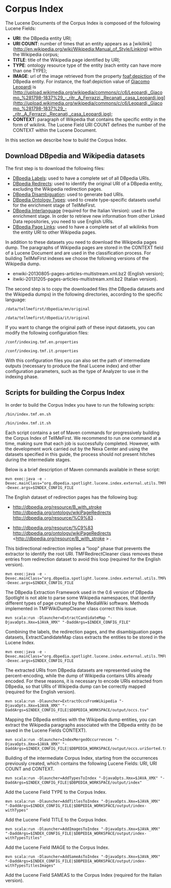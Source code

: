 Corpus Index
============

The Lucene Documents of the Corpus Index is composed of the following Lucene Fields:
* **URI**: the DBpedia entity URI;
* **URI COUNT**: number of times that an entity appears as a [wikilink] (http://en.wikipedia.org/wiki/Wikipedia:Manual_of_Style/Linking) within the Wikipedia corpus;
* **TITLE**: title of the Wikipedia page identified by URI;
* **TYPE**: ontology resource type of the entity (each entity can have more than one TYPE);
* **IMAGE**: url of the image retrieved from the property [foaf:depiction](http://xmlns.com/foaf/0.1/depiction) of the DBpedia entity. For instance, the foaf:depiction value of [Giacomo Leopardi](http://dbpedia.org/page/Giacomo_Leopardi) is [http://upload.wikimedia.org/wikipedia/commons/c/c6/Leopardi,_Giacomo_%281798-1837%29_-_ritr._A_Ferrazzi,_Recanati,_casa_Leopardi.jpg](http://upload.wikimedia.org/wikipedia/commons/c/c6/Leopardi,_Giacomo_%281798-1837%29_-_ritr._A_Ferrazzi,_Recanati,_casa_Leopardi.jpg);
* **CONTEXT**: paragraph of Wikpedia that contains the specific entity in the form of wikilink. The Lucene Field URI COUNT defines the number of the CONTEXT within the Lucene Document.

In this section we describe how to build the Corpus Index.

## Download DBpedia and Wikipedia datasets
The first step is to download the following files:
* [DBpedia Labels](http://downloads.dbpedia.org/3.9/en/labels_en.nt.bz2): used to have a complete set of all DBpedia URIs.
* [DBpedia Redirects](http://downloads.dbpedia.org/3.9/en/redirects_en.nt.bz2): used to identify the original URI of a DBpedia entity, excluding the Wikipedia redirection pages.
* [DBpedia Disambiguation](http://downloads.dbpedia.org/3.9/en/disambiguations_en.nt.bz2): used to generate bad URIs.
* [DBpedia Ontology Types](http://downloads.dbpedia.org/3.9/en/instance_types_en.nt.bz2): used to create type-specific datasets useful for the enrichment stage of TellMeFirst.
* [DBpedia Interlanguage](http://downloads.dbpedia.org/3.9/it/interlanguage_links_it.nt.bz2) (required for the Italian Version): used in the enrichment stage. In order to retrieve new information from other Linked Data repositories, you need to use English URIs.
* [DBpedia Page Links](http://downloads.dbpedia.org/3.9/en/page_links_en.nt.bz2): used to have a complete set of all wikilinks from the entity URI to other Wikipedia pages.

In addition to these datasets you need to download the Wikipedia pages dump. The paragraphs of Wikipedia pages are stored in the CONTEXT field of a Lucene Document and are used in the classification process. For building TellMeFirst indexes we choose the following versions of the Wikipedia dump.

* enwiki-20130805-pages-articles-multistream.xml.bz2 (English version);
* itwiki-20131205-pages-articles-multistream.xml.bz2 (Italian version).

The second step is to copy the downloaded files (the DBpedia datasets and the Wikipedia dumps) in the following directories, according to the specific language:

```
/data/tellmefirst/dbpedia/en/original
```
```
/data/tellmefirst/dbpedia/it/original
```

If you want to change the original path of these input datasets, you can modify the following configuration files:

```
/conf/indexing.tmf.en.properties
```

```
/conf/indexing.tmf.it.properties
```

With this configuration files you can also set the path of intermediate outputs (necessary to produce the final Lucene index) and other configuration parameters, such as the type of Analyzer to use in the indexing phase.

## Scripts for building the Corpus Index

In order to build the Corpus Index you have to run the following scripts:

```
/bin/index.tmf.en.sh
```

```
/bin/index.tmf.it.sh
```

Each script contains a set of Maven commands for progressively building the Corpus Index of TellMeFirst. We recommend to run one command at a time, making sure that each job is successfully completed. However, with the development work carried out by the Nexa Center and using the datasets specified in this guide, the process should not present hitches during the intermediate stages.

Below is a brief description of Maven commands available in these script:

```
mvn exec:java -e -Dexec.mainClass="org.dbpedia.spotlight.lucene.index.external.utils.TMFRedirectCleaner" -Dexec.args=$INDEX_CONFIG_FILE
```

The English dataset of redirection pages has the following bug:

* <http://dbpedia.org/resource/B_with_stroke> <http://dbpedia.org/ontology/wikiPageRedirects> <http://dbpedia.org/resource/%C9%83> .

* <http://dbpedia.org/resource/%C9%83> <http://dbpedia.org/ontology/wikiPageRedirects> <http://dbpedia.org/resource/B_with_stroke > .

This bidirectional redirection implies a "loop" phase that prevents the extractor to identify the root URI. TMFRedirectCleaner class removes these entries from redirection dataset to avoid this loop (required for the English version).

```
mvn exec:java -e -Dexec.mainClass="org.dbpedia.spotlight.lucene.index.external.utils.TMFWikiDumpCleaner" -Dexec.args=$INDEX_CONFIG_FILE
```

The DBpedia Extraction Framework used in the 0.6 version of DBpedia Spotlight is not able to parse some Wikipedia namespaces, that identify different types of page created by the MediaWiki software. Methods implemented in TMFWikiDumpCleaner class correct this issue.

```
mvn scala:run -Dlauncher=ExtractCandidateMap "-DjavaOpts.Xmx=$JAVA_XMX" "-DaddArgs=$INDEX_CONFIG_FILE"
```

Combining the labels, the redirection pages, and the disambiguation pages datasets, ExtractCandidateMap class extracts the entities to be stored in the Lucene Index.

```
mvn exec:java -e -Dexec.mainClass="org.dbpedia.spotlight.lucene.index.external.utils.TMFUriDecoder" -Dexec.args=$INDEX_CONFIG_FILE
```

The extracted URIs from DBpedia datasets are represented using the percent-encoding, while the dump of Wikipedia contains URIs already encoded. For these reasons, it is necessary to encode URIs extracted from DBpedia, so that URIs of Wikipedia dump can be correctly mapped (required for the English version).

```
mvn scala:run -Dlauncher=ExtractOccsFromWikipedia "-DjavaOpts.Xmx=$JAVA_XMX" "-DaddArgs=$INDEX_CONFIG_FILE|$DBPEDIA_WORKSPACE/output/occs.tsv"
```

Mapping the DBpedia entities with the Wikipedia dump entities, you can extract the Wikipedia paragraphs associated with the DBpedia entity (to be saved in the Lucene Fields CONTEXT).

```
mvn scala:run -Dlauncher=IndexMergedOccurrences "-DjavaOpts.Xmx=$JAVA_XMX" "-DaddArgs=$INDEX_CONFIG_FILE|$DBPEDIA_WORKSPACE/output/occs.uriSorted.tsv"
```

Building of the intermediate Corpus Index, starting from the occurrences previously created, which contains the following Lucene Fields: URI, URI COUNT and CONTEXT.

```
mvn scala:run -Dlauncher=AddTypesToIndex "-DjavaOpts.Xmx=$JAVA_XMX" "-DaddArgs=$INDEX_CONFIG_FILE|$DBPEDIA_WORKSPACE/output/index"
```

Add the Lucene Field TYPE to the Corpus Index.

```
mvn scala:run -Dlauncher=AddTitlesToIndex "-DjavaOpts.Xmx=$JAVA_XMX" "-DaddArgs=$INDEX_CONFIG_FILE|$DBPEDIA_WORKSPACE/output/index-withTypes"
```

Add the Lucene Field TITLE to the Corpus Index.

```
mvn scala:run -Dlauncher=AddImagesToIndex "-DjavaOpts.Xmx=$JAVA_XMX" "-DaddArgs=$INDEX_CONFIG_FILE|$DBPEDIA_WORKSPACE/output/index-withTypesTitles"
```

Add the Lucene Field IMAGE to the Corpus Index.

```
mvn scala:run -Dlauncher=AddSameAsToIndex "-DjavaOpts.Xmx=$JAVA_XMX" "-DaddArgs=$INDEX_CONFIG_FILE|$DBPEDIA_WORKSPACE/output/index-withTypesTitlesImages"
```

Add the Lucene Field SAMEAS to the Corpus Index (required for the Italian version).
